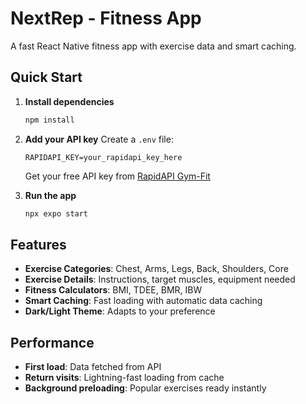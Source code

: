 # NextRep - Fitness App

A fast React Native fitness app with exercise data and smart caching.

## Quick Start

1. **Install dependencies**
   ```bash
   npm install
   ```

2. **Add your API key**
   Create a `.env` file:
   ```
   RAPIDAPI_KEY=your_rapidapi_key_here
   ```
   Get your free API key from [RapidAPI Gym-Fit](https://rapidapi.com/gym-fit/api/gym-fit)

3. **Run the app**
   ```bash
   npx expo start
   ```

## Features

- **Exercise Categories**: Chest, Arms, Legs, Back, Shoulders, Core
- **Exercise Details**: Instructions, target muscles, equipment needed
- **Fitness Calculators**: BMI, TDEE, BMR, IBW
- **Smart Caching**: Fast loading with automatic data caching
- **Dark/Light Theme**: Adapts to your preference

## Performance

- **First load**: Data fetched from API
- **Return visits**: Lightning-fast loading from cache
- **Background preloading**: Popular exercises ready instantly 